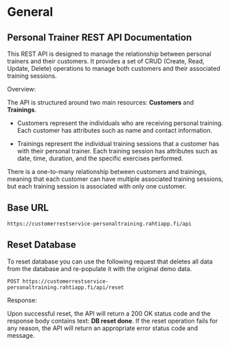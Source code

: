 # General

## Personal Trainer REST API Documentation

This REST API is designed to manage the relationship between personal trainers and their customers. It provides a set of CRUD (Create, Read, Update, Delete) operations to manage both customers and their associated training sessions.

Overview:

The API is structured around two main resources: **Customers** and **Trainings**.

- Customers represent the individuals who are receiving personal training. Each customer has attributes such as name and contact information.

- Trainings represent the individual training sessions that a customer has with their personal trainer. Each training session has attributes such as date, time, duration, and the specific exercises performed.

There is a one-to-many relationship between customers and trainings, meaning that each customer can have multiple associated training sessions, but each training session is associated with only one customer.

## Base URL
```
https://customerrestservice-personaltraining.rahtiapp.fi/api
```

## Reset Database
To reset database you can use the following request that deletes all data from the database and re-populate it with the original demo data. 

```
POST https://customerrestservice-personaltraining.rahtiapp.fi/api/reset
```
Response:

Upon successful reset, the API will return a 200 OK status code and the response body contains text: **DB reset done**. If the reset operation fails for any reason, the API will return an appropriate error status code and message.
